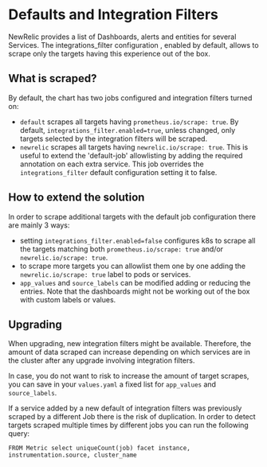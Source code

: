 # Defaults and Integration Filters

NewRelic provides a list of Dashboards, alerts and entities for several Services. The integrations_filter configuration
, enabled by default, allows to scrape only the targets having this experience out of the box.

## What is scraped?
By default, the chart has two jobs configured and integration filters turned on:
- `default` scrapes all targets having `prometheus.io/scrape: true`.
  By default, `integrations_filter.enabled=true`, unless changed, only targets selected by the integration filters will be scraped.
- `newrelic` scrapes all targets having `newrelic.io/scrape: true`.
  This is useful to extend the 'default-job' allowlisting by adding the required annotation on each extra service.
  This job overrides the `integrations_filter` default configuration setting it to false.

## How to extend the solution
In order to scrape additional targets with the default job configuration there are mainly 3 ways:
 - setting `integrations_filter.enabled=false` configures k8s to scrape all the targets matching both
`prometheus.io/scrape: true` and/or `newrelic.io/scrape: true`.
 - to scrape more targets you can allowlist them one by one adding the `newrelic.io/scrape: true` label to pods or services.
 - `app_values` and `source_labels` can be modified adding or reducing the entries. Note that the dashboards might not be 
working out of the box with custom labels or values.

## Upgrading
When upgrading, new integration filters might be available. Therefore, the amount of data scraped can increase 
depending on which services are in the cluster after any upgrade involving integration filters.

In case, you do not want to risk to increase the amount of target scrapes, you can save in your `values.yaml` a fixed list for
`app_values` and `source_labels`.

If a service added by a new default of integration filters was previously scraped by a different Job there is the risk of duplication.
In order to detect targets scraped multiple times by different jobs you can run the following query:
```
FROM Metric select uniqueCount(job) facet instance, instrumentation.source, cluster_name
```

